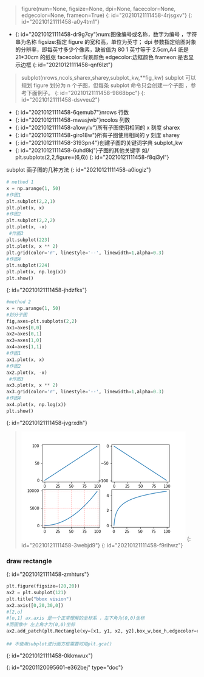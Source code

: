 > figure(num=None, figsize=None, dpi=None, facecolor=None, edgecolor=None, frameon=True)
> {: id="20210121111458-4rjsgxv"}
{: id="20210121111458-a0y4tm1"}

* {: id="20210121111458-dr9g7cy"}num:图像编号或名称，数字为编号 ，字符串为名称
  figsize:指定 figure 的宽和高，单位为英寸；
  dpi 参数指定绘图对象的分辨率，即每英寸多少个像素，缺省值为 80      1 英寸等于 2.5cm,A4 纸是 21*30cm 的纸张
  facecolor:背景颜色
  edgecolor:边框颜色
  frameon:是否显示边框
{: id="20210121111458-qnf6lzt"}

> subplot(nrows,ncols,sharex,sharey,subplot_kw,**fig_kw)
> subplot 可以规划 figure 划分为 n 个子图，但每条 subplot 命令只会创建一个子图 ，参考下面例子。
> {: id="20210121111458-9868bpc"}
{: id="20210121111458-dsvveu2"}

* {: id="20210121111458-6qemub7"}nrows 行数
* {: id="20210121111458-mwasjwb"}ncolos 列数
* {: id="20210121111458-a1owylv"}所有子图使用相同的 x 刻度 sharex
* {: id="20210121111458-giro18w"}所有子图使用相同的 y 刻度 sharey
* {: id="20210121111458-3193pn4"}创建子图的关键词字典 subplot_kw
* {: id="20210121111458-6uhd8kj"}子图的其他关键字 如/ plt.subplots(2,2,figure=(6,6))
{: id="20210121111458-f8qi3yl"}

subplot 画子图的几种方法
{: id="20210121111458-a0iogiz"}

```python
# method 1
x = np.arange(1, 50)
#作图1
plt.subplot(2,2,1)  
plt.plot(x, x)  
#作图2
plt.subplot(2,2,2)  
plt.plot(x, -x)  
 #作图3
plt.subplot(223)  
plt.plot(x, x ** 2)  
plt.grid(color='r', linestyle='--', linewidth=1,alpha=0.3)
#作图4
plt.subplot(224)  
plt.plot(x, np.log(x))
plt.show()  
```
{: id="20210121111458-jhdzfks"}

```python
#method 2
x = np.arange(1, 50) 
#划分子图
fig,axes=plt.subplots(2,2)
ax1=axes[0,0]
ax2=axes[0,1]
ax3=axes[1,0]
ax4=axes[1,1]
#作图1
ax1.plot(x, x)  
#作图2
ax2.plot(x, -x)
 #作图3
ax3.plot(x, x ** 2)
ax3.grid(color='r', linestyle='--', linewidth=1,alpha=0.3)
#作图4
ax4.plot(x, np.log(x))  
plt.show() 
```
{: id="20210121111458-jvgrxdh"}

> ![plt.subplot_test1](assets/plt_subplot_test.png)
> {: id="20210121111458-3webjd9"}
{: id="20210121111458-f9rihwz"}

### draw rectangle
{: id="20210121111458-zmhturs"}

```python
plt.figure(figsize=(20,20))
ax2 = plt.subplot(121)
plt.title("bbox vision")
ax2.axis([0,20,30,0])
#[2,o]
#[o,1] ax.axis 是一个正常理解的坐标系 ，左下角为(0,0)坐标
#而图像中 左上角才为(0,0)坐标
ax2.add_patch(plt.Rectangle(xy=[x1, y1, x2, y2],box_w,box_h,edgecolor=r_color,linewidth=2,fill=False))

## 不使用subplot进行画方框需要时用plt.gca()


```
{: id="20210121111458-0kkmwux"}


{: id="20201120095601-e362bej" type="doc"}
